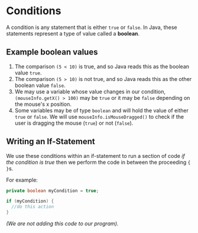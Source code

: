 # Conditions

A condition is any statement that is either `true` or `false`. In Java, these statements represent a type of value called a **boolean**.

## Example boolean values

1. The comparison `(5 < 10)` is true, and so Java reads this as the boolean value `true`.
2. The comparison `(5 > 10)` is not true, and so Java reads this as the other boolean value `false`.
3. We may use a variable whose value changes in our condition, `(mouseInfo.getX() > 100)` may be `true` or it may be `false` depending on the mouse's x position.
4. Some variables may be of type `boolean` and will hold the value of either `true` or `false`. We will use `mouseInfo.isMouseDragged()` to check if the user is dragging the mouse (`true`) or not (`false`).

## Writing an If-Statement

We use these conditions within an if-statement to run a section of code *if the condition is true* then we perform the code in between the proceeding `{ }`s.

For example:

```java
private boolean myCondition = true;

if (myCondition) {
  //do this action
}
```

*(We are not adding this code to our program).*

